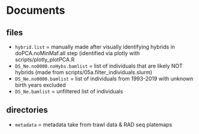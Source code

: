 # Documents

## files
* `hybrid.list` = manually made after visually identifying hybrids in doPCA.noMinMaf.all step (identified via plotly with scripts/plotly_plotPCA.R
* `DS_Ne.no0000.noHybs.bamlist` = list of individuals that are likely NOT hybrids (made from scripts/05a.filter_individuals.slurm)
* `DS_Ne.no0000.bamlist` = list of individuals from 1993-2019 with unknown birth years excluded
* `DS_Ne.bamlist` = unfiltered list of individuals

## directories
* `metadata` = metadata take from trawl data & RAD seq platemaps
